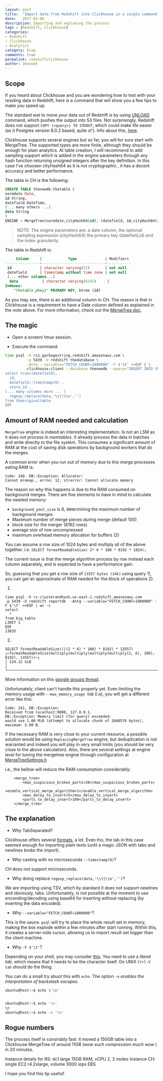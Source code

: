 ```yaml
---
layout: post
title:  "Import data from Redshift into Clickhouse in a single command."
date:   2017-03-06
description: Importing and explaning the process
tags : [Redshift, Clickhouse]
categories:
- Redshift
- Clickhouse
- Analytics
category: blog
comments: true
permalink: redshiftclickhouse
author: 3manuek
---
```



## Scope 

If you heard about Clickhouse and you are wondering how
to test with your residing data in Redshift, here is a command
that will show you a few tips to make you speed up.

The standard wat to move your data out of Redshift is by using [UNLOAD](http://docs.aws.amazon.com/redshift/latest/dg/r_UNLOAD.html) command,
which pushes the output into S3 files. Not surprisingly, Redshift does not support
`COPY (<query>) TO STDOUT`, which could make life easier (as it 
Postgres version 8.0.2 based, quite ol'). Info about this, [here](http://docs.aws.amazon.com/redshift/latest/dg/r_COPY.html).

Clickhouse supports several engines but so far, you will for
sure start with MergeTree. The supported types are more finite,
although they should be enough for plain analytics. At table
creation, I will recommend to add sampling support which is added 
in the engine parameters through any hash function returning unsigned integers after the key definition.
In this case I've choosen cityHash64 as it is not cryptographic 
, it has a decent accuracy and better performance.  

The table in CH is the following:

```sql
CREATE TABLE thenewdb.thetable (
normdate Date,
id String,
datefield DateTime,
(... many others ...)
data String
)
ENGINE = MergeTree(normdate,cityHash64(id), (datefield, id,cityHash64(id)),8192);
```

> NOTE: The engine parameters are: a date column, the optional sampling expression (cityHash64)
> the primary key (datefield,id) and the index granularity.


The table in Redshift is:

```sql
     Column     |            Type             | Modifiers
----------------+-----------------------------+-----------
 id             | character varying(32)       | not null
 datefield      | timestamp without time zone | not null
 (... other columns...)
  data           | character varying(8192)     |
Indexes:
    "thetable_pkey1" PRIMARY KEY, btree (id)
```

As you may see, there is an additional column in CH. The reason
is that in Clickhouse is a requirement to have a Date column
defined as explained in the note above. For more information,
check out the [MergeTree doc](https://clickhouse.yandex/reference_en.html#MergeTree).


## The magic

- Open a screen/ tmux session.

- Execute the command:

```bash
time psql -h rs1.garbagestring.redshift.amazonaws.com \
          -p 5439 -U redshift thedatabase \
          -Antq --variable="FETCH_COUNT=1000000" -F $'\t' <<EOF | \
          clickhouse-client --database thenewdb --query="INSERT INTO thenewdb.thetable FORMAT TabSeparated"
select trunc(datefield),
  id,
  datefield::timestamp(0) ,
  store_id ,
(... many columns more ... )
  regexp_replace(data,'\\t|\\n','') 
from theoriginaltable
EOF
```

## Amount of RAM needed and calculation 

`MergeTree` engine is indeed an interesting implementation. Is not an LSM as it
does not process in _memtables_. It already process the data in batches and write
directly to the file system. This consumes a significant amount of RAM at the cost
of saving disk operations by background workers that do the merges.


A common error when you run out of memory due to this merge processes eating RAM is:

```
Code: 240. DB::Exception: Allocator: 
Cannot mremap., errno: 12, strerror: Cannot allocate memory
```

The reason on why this happens is due to the RAM consumed on background merges.
There are five elements to have in mind to calculate the needed memory:

- `background_pool_size` is 6, determining the maximum number of background merges.
- Maximum number of merge pieces during merge (default 100)
- block size for the merger (8192 rows)
- average size of row uncompressed
- maximum overhead memory allocation for buffers (2)

You can assume a row size of 1024 bytes and multiply all of the above
together. i.e. `SELECT formatReadableSize( 2* 6 * 100 * 8192 * 1024);`

The current issue is that the merge algorithm process by row instead each
column separately, and is expected to have a performance gain. 

So, guessing that you get a row size of `13557 bytes (14k)` using query 1),
you can get an approximate of RAM needed for the block of operations 2).

1)

```
time psql -h rs-clusterandhash.us-east-1.redshift.amazonaws.com           -p 5439 -U redshift reportdb  -Antq --variable="FETCH_COUNT=1000000" -F $'\t' <<EOF | wc -c
select
  *
from big_table
LIMIT 1
EOF
13835
```

2) 
```
SELECT formatReadableSize((((2 * 6) * 100) * 8192) * 13557)
┌─formatReadableSize(multiply(multiply(multiply(multiply(2, 6), 100), 8192), 13557))─┐
│ 124.12 GiB                                                                         │
└────────────────────────────────────────────────────────────────────────────────────┘
```
 
More information on this [google groups thread](https://groups.google.com/forum/#!topic/clickhouse/SLlMNwIOtmY).


Unfortunately, client can't handle this properly yet. Even limiting the memory usage
with `--max_memory_usage 5GB` (i.e), you will get a different error like this:

```
Code: 241. DB::Exception: 
Received from localhost:9000, 127.0.0.1. 
DB::Exception: Memory limit (for query) exceeded: 
would use 1.00 MiB (attempt to allocate chunk of 1048576 bytes), maximum: 5.00 B.
```

If the necessary RAM is very close to your current resource, a possible solution would be using `ReplacingMergeTree` engine, 
but deduplication is not warranted and indeed you will play in very small limits (you should be 
very close to the above calculation).
Also, there are several settings at engine level for tuning the mergetree engine through configuration
at [MergeTreeSettings.h](https://github.com/yandex/ClickHouse/blob/9de4d8facb412fa178cd8380a4411c30da43acc7/dbms/src/Storages/MergeTree/MergeTreeSettings.h)

i.e., the bellow will reduce the RAM consumption considerably:
 
```
    <merge_tree>
        <max_suspicious_broken_parts>20</max_suspicious_broken_parts>
        <enable_vertical_merge_algorithm>1</enable_vertical_merge_algorithm>
        <max_delay_to_insert>5</max_delay_to_insert>
        <parts_to_delay_insert>100</parts_to_delay_insert>
    </merge_tree>
```


## The explanation

- Why TabSeparated?

Clickhouse offers several [formats](https://clickhouse.yandex/reference_en.html#Formats), a lot.
Even tho, the tab in this case seemed enough for importing plain
texts (until a magic JSON with tabs and newlines broke the import).

- Why casting with no microseconds `::timestamp(0)`?

CH does not support microseconds.  

- Why doing replace `regexp_replace(data,'\\t|\\n','')`?

We are importing using TSV, which by standard it does not
support newlines and obviously, tabs. Unfortunately, is 
not possible at the moment to use enconding/decoding using
base64 for inserting without replacing (by inserting the
data encoded). 

- Why `--variable="FETCH_COUNT=1000000"`?

This is the sauce. `psql` will try to place the whole result
set in memory, making the box explode within a few minutes
after start running. Within this, it creates a server-side cursor, allowing us to import result set bigger than the client
machine.

- Why `-F $'\t'`?

Depending on your shell, you may consider [this](https://www.postgresql.org/message-id/455C54FE.5090902@numerixtechnology.de). You need to use a _literal tab_, 
which means that it needs to be the character itself. On UNIX
`Ctrl-V tab` should do the thing.

You can do a small try abuot this with `echo`. The option `-e`
_enables the interpretation of backslash escapes_.


```bash
ubuntu@host:~$ echo $'\n'


ubuntu@host:~$ echo '\n'
\n
ubuntu@host:~$ echo -e '\n'


```

## Rogue numbers

The process itself is consirably fast: it moved a 150GB
table into a Clickhouse MergeTree of around 11GB (_wow
such compression much wow_ ) in 20 minutes. 

Instance details for RS: dc1.large 15GB RAM, vCPU 2, 2 nodes
Instance CH: single EC2 r4.2xlarge, volume 3000 iops EBS

I hope you find this tip  useful!
